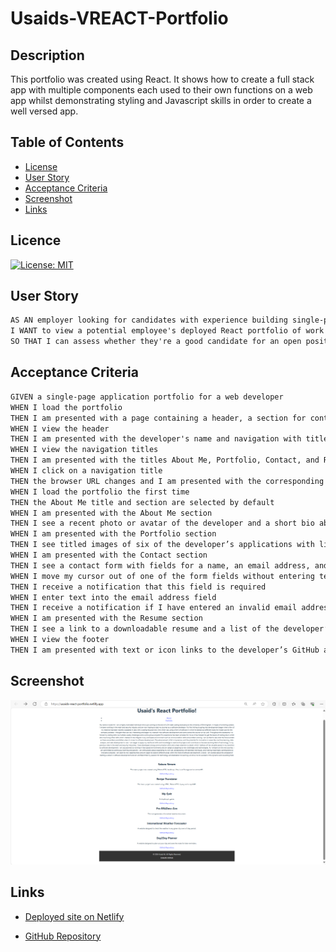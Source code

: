 # Usaids-VREACT-Portfolio

## Description

This portfolio was created using React. It shows how to create a full stack app with multiple components each used to their own functions on a web app whilst demonstrating styling and Javascript skills in order to create a well versed app. 

## Table of Contents

- [License](#license)
- [User Story](#user-story)
- [Acceptance Criteria](#acceptance-criteria)
- [Screenshot](#screenshot)
- [Links](#links)

## Licence

[![License: MIT](https://img.shields.io/badge/License-MIT-yellow.svg)](https://opensource.org/licenses/MIT)

## User Story

```md
AS AN employer looking for candidates with experience building single-page applications
I WANT to view a potential employee's deployed React portfolio of work samples
SO THAT I can assess whether they're a good candidate for an open position
```

## Acceptance Criteria

```md
GIVEN a single-page application portfolio for a web developer
WHEN I load the portfolio
THEN I am presented with a page containing a header, a section for content, and a footer
WHEN I view the header
THEN I am presented with the developer's name and navigation with titles corresponding to different sections of the portfolio
WHEN I view the navigation titles
THEN I am presented with the titles About Me, Portfolio, Contact, and Resume, and the title corresponding to the current section is highlighted
WHEN I click on a navigation title
THEN the browser URL changes and I am presented with the corresponding section below the navigation and that title is highlighted
WHEN I load the portfolio the first time
THEN the About Me title and section are selected by default
WHEN I am presented with the About Me section
THEN I see a recent photo or avatar of the developer and a short bio about them
WHEN I am presented with the Portfolio section
THEN I see titled images of six of the developer’s applications with links to both the deployed applications and the corresponding GitHub repositories
WHEN I am presented with the Contact section
THEN I see a contact form with fields for a name, an email address, and a message
WHEN I move my cursor out of one of the form fields without entering text
THEN I receive a notification that this field is required
WHEN I enter text into the email address field
THEN I receive a notification if I have entered an invalid email address
WHEN I am presented with the Resume section
THEN I see a link to a downloadable resume and a list of the developer’s proficiencies
WHEN I view the footer
THEN I am presented with text or icon links to the developer’s GitHub and LinkedIn profiles, and their profile on a third platform (Stack Overflow, Twitter)
```

## Screenshot
![Deployed Website](./Screenshots/Screenshot%202024-03-28%20033155.png)

## Links 

* [Deployed site on Netlify](https://usaids-react-portfolio.netlify.app/)

* [GitHub Repository](https://github.com/UsaidAl/Usaids-VREACT-Portfolio)

